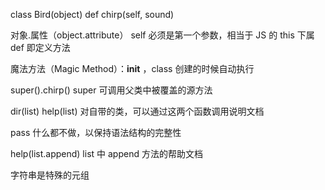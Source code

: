class Bird(object)
	def chirp(self, sound)

对象.属性（object.attribute）
self 必须是第一个参数，相当于 JS 的 this
下属 def 即定义方法

魔法方法（Magic Method）：__init__ ，class 创建的时候自动执行

super().chirp()
super 可调用父类中被覆盖的源方法

dir(list)
help(list)
对自带的类，可以通过这两个函数调用说明文档

pass 
什么都不做，以保持语法结构的完整性

help(list.append)
list 中 append 方法的帮助文档

字符串是特殊的元组